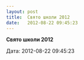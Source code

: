 ```yaml
---
layout: post
title:  Свято школи 2012
date:   2012-08-22 09:45:23
---
```

**Свято школи 2012**

[](http://youtu.be/uV87N16M6fM)

  
Дата: 2012-08-22 09:45:23